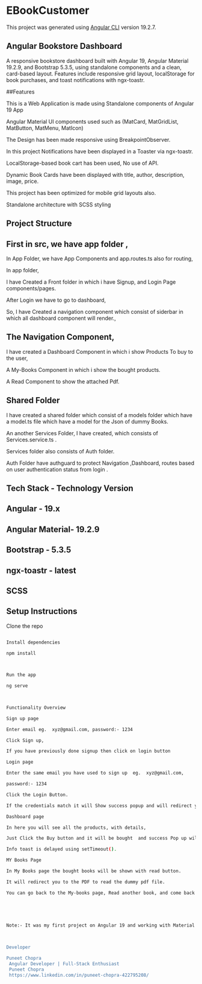 # EBookCustomer

This project was generated using [Angular CLI](https://github.com/angular/angular-cli) version 19.2.7.



## Angular Bookstore Dashboard 
  

A responsive bookstore dashboard built with Angular 19, Angular Material 19.2.9, and Bootstrap 5.3.5, using standalone components and a clean, card-based layout. Features include responsive grid layout, localStorage for book purchases, and toast notifications with ngx-toastr. 

##Features 

This is a Web Application is made using Standalone components of Angular 19 App 

 Angular Material UI components used such as (MatCard, MatGridList, MatButton, MatMenu, MatIcon) 

The Design has been made responsive using BreakpointObserver. 

In this project Notifications have been displayed in a Toaster via ngx-toastr. 

LocalStorage-based book cart has been used, No use of API. 

Dynamic Book Cards have been displayed with title, author, description, image, price. 

This project has been optimized for mobile grid layouts also. 

Standalone architecture with SCSS styling 

 

## Project Structure 

## First in src, we have app folder ,  

In App Folder, we have App Components and app.routes.ts also for routing, 

In app folder,  

I have Created a Front folder in which i have Signup, and Login Page components/pages. 

After Login we have to go to dashboard, 

So, I have Created a navigation component which consist of  siderbar in which all dashboard component will render., 

 


## The Navigation Component,  

I have created a Dashboard Component in which i show Products To buy to the user, 

A My-Books Component in which i show the bought products. 

A Read Component to show the attached Pdf. 

## Shared Folder 

I have created a shared folder which consist of a models folder which have a model.ts file which have a model for the Json of dummy Books. 

An another Services Folder, I have created, which consists of Services.service.ts . 

Services folder also consists of Auth folder. 

Auth Folder have authguard  to protect Navigation ,Dashboard, routes based on user authentication status from login .   

 

## Tech Stack - Technology Version 

## Angular - 19.x 

## Angular Material- 19.2.9 

## Bootstrap - 5.3.5 

## ngx-toastr - latest 

## SCSS 


 

## Setup Instructions 

Clone the repo 

```bash git clone https://github.com/chopra123/E-book_Customer_Dashboard.git

Install dependencies 

npm install 

 

Run the app 

ng serve 

 

Functionality Overview 

Sign up page 

Enter email eg.  xyz@gmail.com, password:- 1234 

Click Sign up, 

If you have previously done signup then click on login button 

Login page 

Enter the same email you have used to sign up  eg.  xyz@gmail.com,  

password:- 1234 

Click the Login Button. 

If the credentials match it will Show success popup and will redirect you to the dashboard page, if not it will show error popup. 

Dashboard page 

In here you will see all the products, with details, 

Just Click the Buy button and it will be bought  and success Pop up will show, and info pop up will show to go to my-book page. 

Info toast is delayed using setTimeout(). 

MY Books Page 

In My Books page the bought books will be shown with read button. 

It will redirect you to the PDF to read the dummy pdf file. 

You can go back to the My-books page, Read another book, and come back to your previous read book the pdf will start from the page where you left it.  

 

 

Note:- It was my first project on Angular 19 and working with Material 19, so i used Google to R&D, I had to R&D the.   “ng2-pdf-viewer". 

  

Developer 

Puneet Chopra 
 Angular Developer | Full-Stack Enthusiast 
 Puneet Chopra 
 https://www.linkedin.com/in/puneet-chopra-422795208/ 

 